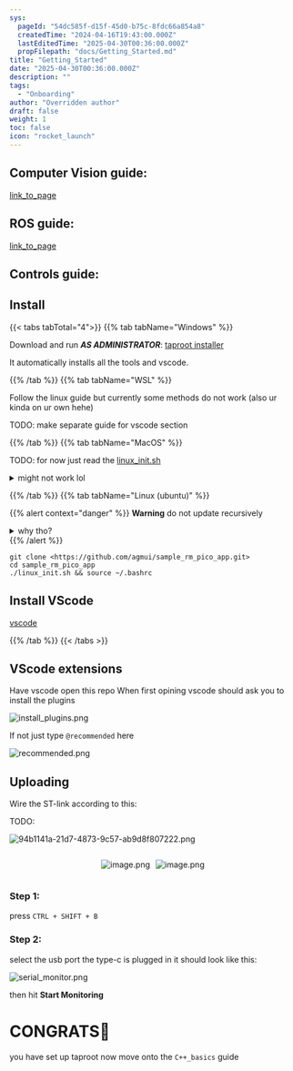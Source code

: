 ```yaml
---
sys:
  pageId: "54dc585f-d15f-45d0-b75c-8fdc66a854a8"
  createdTime: "2024-04-16T19:43:00.000Z"
  lastEditedTime: "2025-04-30T00:36:00.000Z"
  propFilepath: "docs/Getting_Started.md"
title: "Getting_Started"
date: "2025-04-30T00:36:00.000Z"
description: ""
tags:
  - "Onboarding"
author: "Overridden author"
draft: false
weight: 1
toc: false
icon: "rocket_launch"
---
```


## Computer Vision guide:

[link_to_page](86d45bc0-388b-4d26-8848-44f255f73d0e)

## ROS guide:

[link_to_page](3c76c1de-ec8f-46d6-8b0a-294005edc2d5)

## Controls guide:

## Install

{{< tabs tabTotal="4">}}
{{% tab tabName="Windows" %}}

Download and run _**AS ADMINISTRATOR**_: [taproot installer](https://github.com/Thornbots/TeachingFreshies/releases/tag/1.0)

It automatically installs all the tools and vscode.

{{% /tab %}}
{{% tab tabName="WSL" %}}

Follow the linux guide but currently some methods do not work (also ur kinda on ur own hehe)

TODO: make separate guide for vscode section

{{% /tab %}}
{{% tab tabName="MacOS" %}}

TODO: for now just read the [linux_init.sh](https://github.com/agmui/sample_rm_pico_app/blob/main/linux_init.sh)

<details>
<summary>might not work lol</summary>

`brew install libusb pkg-config`

Next install: [vscode](https://code.visualstudio.com/Download)

</details>

{{% /tab %}}
{{% tab tabName="Linux (ubuntu)" %}}

{{% alert context="danger" %}}
**Warning** do not update recursively
<details>
<summary>why tho?</summary>
There are some submodules that may go on for a while (like tinyusb) and I highly
recommend you don't need to get them.
If you want to see what submodules I update just look in `linux_init.sh`
</details>
{{% /alert %}}

```shell
git clone <https://github.com/agmui/sample_rm_pico_app.git>
cd sample_rm_pico_app
./linux_init.sh && source ~/.bashrc
```

## Install VScode

[vscode](https://code.visualstudio.com/Download)

{{% /tab %}}
{{< /tabs >}}

## VScode extensions

Have vscode open this repo
When first opining vscode should ask you to install the plugins

![install_plugins.png](https://prod-files-secure.s3.us-west-2.amazonaws.com/d518164a-d88e-44d1-a4ee-3adb3bd8bce0/89bd30f0-1825-4e77-867b-0a41ce370880/install_plugins.png?X-Amz-Algorithm=AWS4-HMAC-SHA256&X-Amz-Content-Sha256=UNSIGNED-PAYLOAD&X-Amz-Credential=ASIAZI2LB4665HGCDXVP%2F20250607%2Fus-west-2%2Fs3%2Faws4_request&X-Amz-Date=20250607T140716Z&X-Amz-Expires=3600&X-Amz-Security-Token=IQoJb3JpZ2luX2VjEJ7%2F%2F%2F%2F%2F%2F%2F%2F%2F%2FwEaCXVzLXdlc3QtMiJGMEQCIGFWkZrzStVKgdIHAkwEBeeB5m9HTuPtMx4%2BNJM%2BEC6UAiAZmbOTtxcipLbSf0J%2B%2Bxiuytpc4tPAzXRhkhnM%2FXQygCr%2FAwh3EAAaDDYzNzQyMzE4MzgwNSIMflBNkDwCzcpIV%2B1wKtwDNaIKPFpxPwKK2kD8Wc%2F970%2FS4S%2Bw3qIaa13hEwNLeVGERGnE4WkKWT3l%2Br73b8ky%2FDrJLQDbsmRcitukMfJBmIs%2Bk%2FPnxgcqUP23F7B5x1QOp6TnO2ZTPCzL8bAK38nF37iPTcgVXCi4HvZ4VScsI3Er8ZGImthFpKVMT3vE2GAIXFKUR9ad4uAoqnZKMBcakjNVEWn7boEMyfwUPabOwUtwzgfa83zSguinjZEOauMa6ua4x79H8094HSRbOmezsU4OuxXjyZGN2NcVmf0PxPC0JqLP%2BEBGZdVTuAqGtZplCZjWoUTcB875PE3vHYhbhjofXxU90JSEmBj30vxkKPo0GrSlpryKLAsqD0TsW8TH%2BRatdDhRqacM1ZZg%2FcIaawPIZ1IEYK3lrg4wzyOi2po%2BtPTyspoRa7nBEUZmCd5Gs%2Bj6I5XioiuLdD%2F6gI5IJvytiRlKhwUOidYMZFBfaBhL%2FOvw1MxOihE7N1HwDynu3B4FuZL3x7WYS%2FBadmbxUbIFt8ZYKw6WPCPwVVv%2FRap2c8rkFp4oL5C9ZyA6%2FmNEwhEta%2Fip1QvPee0s1cICS%2FuoxtBPq0lC%2F%2BPvGOGPBYsKpV7i1WVHlfk8hRXrPuCutNjQEWx6hPK5nPMwlYGRwgY6pgFS%2Fzj%2FJc%2F%2FE03%2FZhzA1IbcGka74sDSs7y13iihqByLQ2DkehW20DMK4VOoiFkXpR0m8lnUXufjCW178XlWZPsiIJ5OHTQVHcVsZHvLsQ3LRHi8B3zs7Tf1BUTWgwb4%2FuKlEZ1ucHM%2FSS20Q7Or9VBHEQfaVbl%2B95TWvvhc3f93FdAEyWqVdYAmwU7bNTxtfNe7sUcJnDOfmD4Qc5bmEi9imiv0FNnu&X-Amz-Signature=2a8b6e55dd41ea09783ff163a663efea0cc312d8492aae2d602d88bb6013a580&X-Amz-SignedHeaders=host&x-id=GetObject)

If not just type `@recommended` here  

![recommended.png](https://prod-files-secure.s3.us-west-2.amazonaws.com/d518164a-d88e-44d1-a4ee-3adb3bd8bce0/61e661e9-5d85-4dfc-be0d-8d2097a5e793/recommended.png?X-Amz-Algorithm=AWS4-HMAC-SHA256&X-Amz-Content-Sha256=UNSIGNED-PAYLOAD&X-Amz-Credential=ASIAZI2LB4665HGCDXVP%2F20250607%2Fus-west-2%2Fs3%2Faws4_request&X-Amz-Date=20250607T140716Z&X-Amz-Expires=3600&X-Amz-Security-Token=IQoJb3JpZ2luX2VjEJ7%2F%2F%2F%2F%2F%2F%2F%2F%2F%2FwEaCXVzLXdlc3QtMiJGMEQCIGFWkZrzStVKgdIHAkwEBeeB5m9HTuPtMx4%2BNJM%2BEC6UAiAZmbOTtxcipLbSf0J%2B%2Bxiuytpc4tPAzXRhkhnM%2FXQygCr%2FAwh3EAAaDDYzNzQyMzE4MzgwNSIMflBNkDwCzcpIV%2B1wKtwDNaIKPFpxPwKK2kD8Wc%2F970%2FS4S%2Bw3qIaa13hEwNLeVGERGnE4WkKWT3l%2Br73b8ky%2FDrJLQDbsmRcitukMfJBmIs%2Bk%2FPnxgcqUP23F7B5x1QOp6TnO2ZTPCzL8bAK38nF37iPTcgVXCi4HvZ4VScsI3Er8ZGImthFpKVMT3vE2GAIXFKUR9ad4uAoqnZKMBcakjNVEWn7boEMyfwUPabOwUtwzgfa83zSguinjZEOauMa6ua4x79H8094HSRbOmezsU4OuxXjyZGN2NcVmf0PxPC0JqLP%2BEBGZdVTuAqGtZplCZjWoUTcB875PE3vHYhbhjofXxU90JSEmBj30vxkKPo0GrSlpryKLAsqD0TsW8TH%2BRatdDhRqacM1ZZg%2FcIaawPIZ1IEYK3lrg4wzyOi2po%2BtPTyspoRa7nBEUZmCd5Gs%2Bj6I5XioiuLdD%2F6gI5IJvytiRlKhwUOidYMZFBfaBhL%2FOvw1MxOihE7N1HwDynu3B4FuZL3x7WYS%2FBadmbxUbIFt8ZYKw6WPCPwVVv%2FRap2c8rkFp4oL5C9ZyA6%2FmNEwhEta%2Fip1QvPee0s1cICS%2FuoxtBPq0lC%2F%2BPvGOGPBYsKpV7i1WVHlfk8hRXrPuCutNjQEWx6hPK5nPMwlYGRwgY6pgFS%2Fzj%2FJc%2F%2FE03%2FZhzA1IbcGka74sDSs7y13iihqByLQ2DkehW20DMK4VOoiFkXpR0m8lnUXufjCW178XlWZPsiIJ5OHTQVHcVsZHvLsQ3LRHi8B3zs7Tf1BUTWgwb4%2FuKlEZ1ucHM%2FSS20Q7Or9VBHEQfaVbl%2B95TWvvhc3f93FdAEyWqVdYAmwU7bNTxtfNe7sUcJnDOfmD4Qc5bmEi9imiv0FNnu&X-Amz-Signature=229b874567d5a562442978b68f672ac378352fd8ce5e5b3b6a3fc7d38d48400c&X-Amz-SignedHeaders=host&x-id=GetObject)

## Uploading

Wire the ST-link according to this:

TODO:

![94b1141a-21d7-4873-9c57-ab9d8f807222.png](https://prod-files-secure.s3.us-west-2.amazonaws.com/d518164a-d88e-44d1-a4ee-3adb3bd8bce0/e5fad17d-ab82-4300-9f4c-505ab4b1202c/94b1141a-21d7-4873-9c57-ab9d8f807222.png?X-Amz-Algorithm=AWS4-HMAC-SHA256&X-Amz-Content-Sha256=UNSIGNED-PAYLOAD&X-Amz-Credential=ASIAZI2LB4665HGCDXVP%2F20250607%2Fus-west-2%2Fs3%2Faws4_request&X-Amz-Date=20250607T140716Z&X-Amz-Expires=3600&X-Amz-Security-Token=IQoJb3JpZ2luX2VjEJ7%2F%2F%2F%2F%2F%2F%2F%2F%2F%2FwEaCXVzLXdlc3QtMiJGMEQCIGFWkZrzStVKgdIHAkwEBeeB5m9HTuPtMx4%2BNJM%2BEC6UAiAZmbOTtxcipLbSf0J%2B%2Bxiuytpc4tPAzXRhkhnM%2FXQygCr%2FAwh3EAAaDDYzNzQyMzE4MzgwNSIMflBNkDwCzcpIV%2B1wKtwDNaIKPFpxPwKK2kD8Wc%2F970%2FS4S%2Bw3qIaa13hEwNLeVGERGnE4WkKWT3l%2Br73b8ky%2FDrJLQDbsmRcitukMfJBmIs%2Bk%2FPnxgcqUP23F7B5x1QOp6TnO2ZTPCzL8bAK38nF37iPTcgVXCi4HvZ4VScsI3Er8ZGImthFpKVMT3vE2GAIXFKUR9ad4uAoqnZKMBcakjNVEWn7boEMyfwUPabOwUtwzgfa83zSguinjZEOauMa6ua4x79H8094HSRbOmezsU4OuxXjyZGN2NcVmf0PxPC0JqLP%2BEBGZdVTuAqGtZplCZjWoUTcB875PE3vHYhbhjofXxU90JSEmBj30vxkKPo0GrSlpryKLAsqD0TsW8TH%2BRatdDhRqacM1ZZg%2FcIaawPIZ1IEYK3lrg4wzyOi2po%2BtPTyspoRa7nBEUZmCd5Gs%2Bj6I5XioiuLdD%2F6gI5IJvytiRlKhwUOidYMZFBfaBhL%2FOvw1MxOihE7N1HwDynu3B4FuZL3x7WYS%2FBadmbxUbIFt8ZYKw6WPCPwVVv%2FRap2c8rkFp4oL5C9ZyA6%2FmNEwhEta%2Fip1QvPee0s1cICS%2FuoxtBPq0lC%2F%2BPvGOGPBYsKpV7i1WVHlfk8hRXrPuCutNjQEWx6hPK5nPMwlYGRwgY6pgFS%2Fzj%2FJc%2F%2FE03%2FZhzA1IbcGka74sDSs7y13iihqByLQ2DkehW20DMK4VOoiFkXpR0m8lnUXufjCW178XlWZPsiIJ5OHTQVHcVsZHvLsQ3LRHi8B3zs7Tf1BUTWgwb4%2FuKlEZ1ucHM%2FSS20Q7Or9VBHEQfaVbl%2B95TWvvhc3f93FdAEyWqVdYAmwU7bNTxtfNe7sUcJnDOfmD4Qc5bmEi9imiv0FNnu&X-Amz-Signature=f120aac494e54228f70f5527d825173f8dc1cf10c414b9a551ad4715ad12d269&X-Amz-SignedHeaders=host&x-id=GetObject)

<div style="display: flex;flex-direction: row; column-gap:10px; max-width: 630px;justify-content: center;">
<div>

![image.png](https://prod-files-secure.s3.us-west-2.amazonaws.com/d518164a-d88e-44d1-a4ee-3adb3bd8bce0/210ecb78-1116-4d7b-b9b7-2292f66fa2c2/image.png?X-Amz-Algorithm=AWS4-HMAC-SHA256&X-Amz-Content-Sha256=UNSIGNED-PAYLOAD&X-Amz-Credential=ASIAZI2LB466W6QW3HTJ%2F20250607%2Fus-west-2%2Fs3%2Faws4_request&X-Amz-Date=20250607T140718Z&X-Amz-Expires=3600&X-Amz-Security-Token=IQoJb3JpZ2luX2VjEJ7%2F%2F%2F%2F%2F%2F%2F%2F%2F%2FwEaCXVzLXdlc3QtMiJHMEUCIQDBpW1o8IdKIGRXpJUsxl8jrUHRF7idjhrd1EceO%2BMTKgIgMlevsbJFjKyty6cowGFNvmB%2BSlfGvyMq3jMC0QxBeL8q%2FwMIdxAAGgw2Mzc0MjMxODM4MDUiDLUS6AdrCONtbTT7ryrcA2l06RbDuZ6uqPv1opNALYFOkJvLNhsAKHKqjqSLZdavM77ocVv2c3d36WYvI8zdUtb%2B%2FQNCEtSweSjf0wZUN90MF61U3MZlqYM9XEgCHelw%2BSF2RvNt%2FEerBDm%2BVz3Hiv7zpNpMQ0iquacqX4yymPNN1nCvNJZfBkE28XOtJIQTjASBmXFzqzJCmc7MMTBV8r2BlwFMWnGd8ihEQ%2FoyyGXnVJ%2BC8FtsxVdOAx0eNvfQNyLwAzUvra8fdKeBLWuJkZ6mHcp0R1b4hhhJIqZilQJOVLw0mZqy3CZykrtX8k8931Rhu17s%2Bgc85ePxWmSypQbIJkOF8bfWy1H6RFjke0%2FtX4rlc9GYz%2BXlUck6WR4JvKs97f2zWL4hlZYuOubPgUHIbTPZ2sW0jmDdBkcMm%2FzO6gqGhlbDjDlcbMUcYtc7U8h8oBmQ2l71doTOsfRnTP49jy2ZkNtn5onhM6xYqy07WCALZ3zMEw92AQPrPGrdHPyBZpjVnp5cVEBGY90ed2sdfmP01bqNRCAXh3EDGKo%2FHzgepPoqHjPQcdV42dVNDqNeye99hmCmvTbJS7kDm%2FCXuFK0wfn7enLlt%2F2HNQ7cx8yazcH%2FkFTC1w%2BVhdiN1MMWIYHn4F56UdwzMPOAkcIGOqUBnQxWlrlADUksD21lQC9K7mSoEiO6CzcoyToe3K9L6RTMIcYFzFXAqlUpUAsHB6wTWrEGRXclfUqbFmz5Z5a9XefU%2B63d38uFr3LTWTc1EH2AwWNTMuC0L8q49y6AMSVCwhjZaBn30ih%2BWIL5G%2BA4UMESsXNgBUI%2FIuCAbYxPCplP%2B6FZ%2BDQGT5WwXeXS%2Fb7DpmSg%2FWaCWfmBUmQj3Lkc1YjI%2B34Y&X-Amz-Signature=b5bbfe4bec25de0baf6a3ba9b251cf62da88f7c0a631278520685e1b547d3deb&X-Amz-SignedHeaders=host&x-id=GetObject)

</div>
<div>

![image.png](https://prod-files-secure.s3.us-west-2.amazonaws.com/d518164a-d88e-44d1-a4ee-3adb3bd8bce0/33a0fd0f-8ca6-4a86-8e09-26e95ded1fff/image.png?X-Amz-Algorithm=AWS4-HMAC-SHA256&X-Amz-Content-Sha256=UNSIGNED-PAYLOAD&X-Amz-Credential=ASIAZI2LB46626MWOIYD%2F20250607%2Fus-west-2%2Fs3%2Faws4_request&X-Amz-Date=20250607T140720Z&X-Amz-Expires=3600&X-Amz-Security-Token=IQoJb3JpZ2luX2VjEJ7%2F%2F%2F%2F%2F%2F%2F%2F%2F%2FwEaCXVzLXdlc3QtMiJIMEYCIQCfHxhxBq3pZMvoKYNBeqOG5obTPK4fjAqPeEWcusjzQAIhAJ86xpBgVv7XM5ZTuMXf3huZg%2BC8YhvI3wUdVKneXRzUKv8DCHcQABoMNjM3NDIzMTgzODA1IgyLo%2BMy%2FytPzXl1h%2Bkq3AMNLA9kIcR5KUkF6T%2BUpZzUApcakDkFtXGFSQfMHQi2gc89QtqV5sDzJMPCt8wgFH98wylHKAwG%2F6p5GdnsSi6v6t%2FoSAk1%2F8tD9v4XAvTBPsuJp5Lak0FjgBBZ3iJTT3aUn%2FSZ%2BiLWQXt8SEcPfuWdmcmTPmeIgDaoQXobs5CjB2IONGRM8Pb68WcX%2BnHPevIhKkggggzTwKvTuqTl5uAhJXk%2BCTPpVc%2F7381C7l741syCVI2Ff1GWIscvowHXscXUV6o5IqcAvF1oTMPub9nK1MDzMzhiqJe33TSzGHUde%2BocExammpHogIzHIzfoI30iRDJx%2Fs%2FiRPPRMQd1oKtXfjRtBDLl7tsa9rfJAED1HNDu6CyJNICVfCBoQCv2Ow14FOdLvkOVEHipbUM24SvPGa5F2IzsgORSKgl6L19GltNbVBN%2F98awuEjBeAZgm%2BPzAyTisLwbsRiIsi13%2FGCKu6KWevg5qj3gfHAjTYGNnBZPG4OEvB%2FYPpSCA2HquuaOUTGWvz%2FheIaiHLKhtsaHyCRA8sFiUCar6F7cG9JM5drTkvvfjk0By73w%2FnFvSJ8lwKlpQ6NZo3qzZ5zcjFE8JeR3psdJ%2FwXyyot3rcrn0p9qBhYIeBlCz4PczzCjg5HCBjqkAZmMXpZkZuBm303Nr%2BBVGNWRKQbxjhaB3ku8ilksyzG5Z8FIhMIF130hbncOgd2SUEBvfsZAyUdu4wGIwHDO5oeY%2BFDrTHzVg2qsIZNG1IHL7DOQPmKRCswDAzTKXM6Nfuqp%2B1ZESeLKZ%2FJ8rQv8PsqlBcj7dajzUnguubYA9gQGSFZr5LxqzuF6EWBqCcu74xvkYMNn2JgBMOBid%2F7l2paFseET&X-Amz-Signature=7242e35aaadcd198a0a8f68f4675ceb14a195ab2f942fec4adb2ae1733f0bcfb&X-Amz-SignedHeaders=host&x-id=GetObject)

</div>
</div>

### Step 1:

press `CTRL + SHIFT + B`

### Step 2:

select the usb port the type-c is plugged in it should look like this:

![serial_monitor.png](https://prod-files-secure.s3.us-west-2.amazonaws.com/d518164a-d88e-44d1-a4ee-3adb3bd8bce0/f03f4774-05d4-4393-b6a0-d5efb6d315ab/serial_monitor.png?X-Amz-Algorithm=AWS4-HMAC-SHA256&X-Amz-Content-Sha256=UNSIGNED-PAYLOAD&X-Amz-Credential=ASIAZI2LB4665HGCDXVP%2F20250607%2Fus-west-2%2Fs3%2Faws4_request&X-Amz-Date=20250607T140716Z&X-Amz-Expires=3600&X-Amz-Security-Token=IQoJb3JpZ2luX2VjEJ7%2F%2F%2F%2F%2F%2F%2F%2F%2F%2FwEaCXVzLXdlc3QtMiJGMEQCIGFWkZrzStVKgdIHAkwEBeeB5m9HTuPtMx4%2BNJM%2BEC6UAiAZmbOTtxcipLbSf0J%2B%2Bxiuytpc4tPAzXRhkhnM%2FXQygCr%2FAwh3EAAaDDYzNzQyMzE4MzgwNSIMflBNkDwCzcpIV%2B1wKtwDNaIKPFpxPwKK2kD8Wc%2F970%2FS4S%2Bw3qIaa13hEwNLeVGERGnE4WkKWT3l%2Br73b8ky%2FDrJLQDbsmRcitukMfJBmIs%2Bk%2FPnxgcqUP23F7B5x1QOp6TnO2ZTPCzL8bAK38nF37iPTcgVXCi4HvZ4VScsI3Er8ZGImthFpKVMT3vE2GAIXFKUR9ad4uAoqnZKMBcakjNVEWn7boEMyfwUPabOwUtwzgfa83zSguinjZEOauMa6ua4x79H8094HSRbOmezsU4OuxXjyZGN2NcVmf0PxPC0JqLP%2BEBGZdVTuAqGtZplCZjWoUTcB875PE3vHYhbhjofXxU90JSEmBj30vxkKPo0GrSlpryKLAsqD0TsW8TH%2BRatdDhRqacM1ZZg%2FcIaawPIZ1IEYK3lrg4wzyOi2po%2BtPTyspoRa7nBEUZmCd5Gs%2Bj6I5XioiuLdD%2F6gI5IJvytiRlKhwUOidYMZFBfaBhL%2FOvw1MxOihE7N1HwDynu3B4FuZL3x7WYS%2FBadmbxUbIFt8ZYKw6WPCPwVVv%2FRap2c8rkFp4oL5C9ZyA6%2FmNEwhEta%2Fip1QvPee0s1cICS%2FuoxtBPq0lC%2F%2BPvGOGPBYsKpV7i1WVHlfk8hRXrPuCutNjQEWx6hPK5nPMwlYGRwgY6pgFS%2Fzj%2FJc%2F%2FE03%2FZhzA1IbcGka74sDSs7y13iihqByLQ2DkehW20DMK4VOoiFkXpR0m8lnUXufjCW178XlWZPsiIJ5OHTQVHcVsZHvLsQ3LRHi8B3zs7Tf1BUTWgwb4%2FuKlEZ1ucHM%2FSS20Q7Or9VBHEQfaVbl%2B95TWvvhc3f93FdAEyWqVdYAmwU7bNTxtfNe7sUcJnDOfmD4Qc5bmEi9imiv0FNnu&X-Amz-Signature=da47934e2b335cbcb95d603020972408f33bfb65b321a65ac3842ebf1244136a&X-Amz-SignedHeaders=host&x-id=GetObject)

then hit **Start Monitoring**

# CONGRATS🎉

you have set up taproot now move onto the `C++_basics` guide
